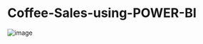 # Coffee-Sales-using-POWER-BI
![image](https://github.com/user-attachments/assets/86d7178b-11b8-4df5-ad98-63b50f3bdb16)

